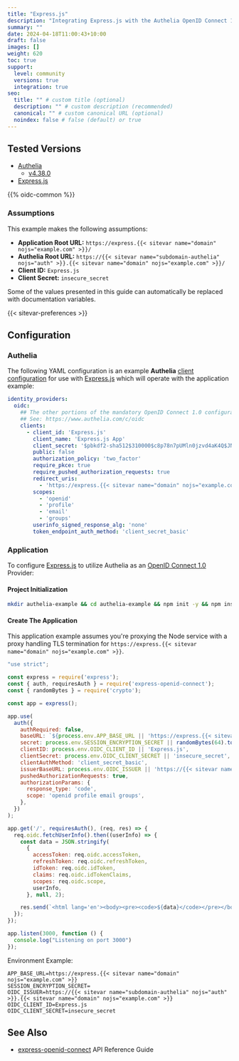 ```yaml
---
title: "Express.js"
description: "Integrating Express.js with the Authelia OpenID Connect 1.0 Provider."
summary: ""
date: 2024-04-18T11:00:43+10:00
draft: false
images: []
weight: 620
toc: true
support:
  level: community
  versions: true
  integration: true
seo:
  title: "" # custom title (optional)
  description: "" # custom description (recommended)
  canonical: "" # custom canonical URL (optional)
  noindex: false # false (default) or true
---
```


## Tested Versions

* [Authelia]
  * [v4.38.0](https://github.com/authelia/authelia/releases/tag/v4.38.0)
* [Express.js]

{{% oidc-common %}}

### Assumptions

This example makes the following assumptions:

* __Application Root URL:__ `https://express.{{< sitevar name="domain" nojs="example.com" >}}/`
* __Authelia Root URL:__ `https://{{< sitevar name="subdomain-authelia" nojs="auth" >}}.{{< sitevar name="domain" nojs="example.com" >}}/`
* __Client ID:__ `Express.js`
* __Client Secret:__ `insecure_secret`

Some of the values presented in this guide can automatically be replaced with documentation variables.

{{< sitevar-preferences >}}

## Configuration

### Authelia

The following YAML configuration is an example __Authelia__ [client configuration] for use with [Express.js] which will
operate with the application example:

```yaml {title="configuration.yml"}
identity_providers:
  oidc:
    ## The other portions of the mandatory OpenID Connect 1.0 configuration go here.
    ## See: https://www.authelia.com/c/oidc
    clients:
      - client_id: 'Express.js'
        client_name: 'Express.js App'
        client_secret: '$pbkdf2-sha512$310000$c8p78n7pUMln0jzvd4aK4Q$JNRBzwAo0ek5qKn50cFzzvE9RXV88h1wJn5KGiHrD0YKtZaR/nCb2CJPOsKaPK0hjf.9yHxzQGZziziccp6Yng'  # The digest of 'insecure_secret'.
        public: false
        authorization_policy: 'two_factor'
        require_pkce: true
        require_pushed_authorization_requests: true
        redirect_uris:
          - 'https://express.{{< sitevar name="domain" nojs="example.com" >}}/callback'
        scopes:
          - 'openid'
          - 'profile'
          - 'email'
          - 'groups'
        userinfo_signed_response_alg: 'none'
        token_endpoint_auth_method: 'client_secret_basic'
```

### Application

To configure [Express.js] to utilize Authelia as an [OpenID Connect 1.0] Provider:

#### Project Initialization

```bash
mkdir authelia-example && cd authelia-example && npm init -y && npm install express express-openid-connect
```

#### Create The Application

This application example assumes you're proxying the Node service with a proxy handling TLS termination for
`https://express.{{< sitevar name="domain" nojs="example.com" >}}`.

```js {title="server.js"}
"use strict";

const express = require('express');
const { auth, requiresAuth } = require('express-openid-connect');
const { randomBytes } = require('crypto');

const app = express();

app.use(
  auth({
    authRequired: false,
    baseURL: `${process.env.APP_BASE_URL || 'https://express.{{< sitevar name="domain" nojs="example.com" >}}'}/callback`,
    secret: process.env.SESSION_ENCRYPTION_SECRET || randomBytes(64).toString('hex'),
    clientID: process.env.OIDC_CLIENT_ID || 'Express.js',
    clientSecret: process.env.OIDC_CLIENT_SECRET || 'insecure_secret',
    clientAuthMethod: 'client_secret_basic',
    issuerBaseURL: process.env.OIDC_ISSUER || 'https://{{< sitevar name="subdomain-authelia" nojs="auth" >}}.{{< sitevar name="domain" nojs="example.com" >}}',
    pushedAuthorizationRequests: true,
    authorizationParams: {
      response_type: 'code',
      scope: 'openid profile email groups',
    },
  })
);

app.get('/', requiresAuth(), (req, res) => {
  req.oidc.fetchUserInfo().then((userInfo) => {
    const data = JSON.stringify(
      {
        accessToken: req.oidc.accessToken,
        refreshToken: req.oidc.refreshToken,
        idToken: req.oidc.idToken,
        claims: req.oidc.idTokenClaims,
        scopes: req.oidc.scope,
        userInfo,
      }, null, 2);

    res.send(`<html lang='en'><body><pre><code>${data}</code></pre></body></html>`);
  });
});

app.listen(3000, function () {
  console.log("Listening on port 3000")
});
```

Environment Example:

```env
APP_BASE_URL=https://express.{{< sitevar name="domain" nojs="example.com" >}}
SESSION_ENCRYPTION_SECRET=
OIDC_ISSUER=https://{{< sitevar name="subdomain-authelia" nojs="auth" >}}.{{< sitevar name="domain" nojs="example.com" >}}
OIDC_CLIENT_ID=Express.js
OIDC_CLIENT_SECRET=insecure_secret
```

## See Also

- [express-openid-connect] API Reference Guide

[Express.js]: https://Express.js.com/
[express-openid-connect]: https://auth0.github.io/express-openid-connect/interfaces/ConfigParams.html
[Authelia]: https://www.authelia.com
[OpenID Connect 1.0]: ../../openid-connect/introduction.md
[client configuration]: ../../../configuration/identity-providers/openid-connect/clients.md
